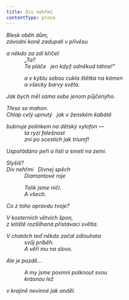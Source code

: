```yaml
---
title: Div nehřmí
contentType: prose
---
```


_Blesk oběh dům,  
závodní koně zadupali v přívěsu_

_a někdo za zdí křičel:  
            „Ta?  
            Ta pláče   jen když odněkud táhne!“_

            _a v kýblu sebou cukla štětka na kámen  
            a všecky barvy světa._

_Jak bych měl sama sebe jenom půjčenýho._

_Třese se mahon.  
Chlap celý upnutý   jak v ženském kabátě_

_bubnuje polínkem na dětský xylofon —  
            ta ryzí falešnost  
            zní po scestích jak triumf!_

_Uspořádáno peří a listí a smetí na zemi._

_Slyšíš?  
Div nehřmí   Divnej spěch  
            Diamantové roje_

            _Tolik jsme ničí.  
            A všech._

_Co z toho opravdu tvoje?_

_V kosterních větvích špon,  
z letiště rozšilhaná přistávací světla._

_V chatách teď někdo začal zdlouhata  
            svůj príběh.  
            A věří mu na slovo._

_Ale je pozdě…_

            _A my jsme povinni polknout svou  
            krásnou lež_

_v krajině nevinné jak anděl._
